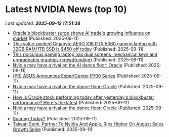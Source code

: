 # Latest NVIDIA News (top 10)
_Last updated: **2025-09-12 17:51:38**_

- [Oracle's blockbuster surge shows AI trade's growing influence on market](https://finance.yahoo.com/news/oracles-blockbuster-surge-shows-ai-175019033.html) (Published: 2025-09-11)
- [This value-packed Gigabyte AERO X16 RTX 5060 gaming laptop with 32GB RAM/1TB SSD is $450 off today](http://9to5toys.com/2025/09/11/value-packed-gigabyte-aero-x16-rtx-5060-gaming-laptop-450-off/) (Published: 2025-09-11)
- [This ridiculous gaming laptop has dual screens, mechanical keys and upgradeable graphics (crowdfunding)](https://liliputing.com/this-ridiculous-gaming-laptop-has-dual-screens-mechanical-keys-and-upgradeable-graphics-crowdfunding/) (Published: 2025-09-11)
- [Nvidia may have a rival on the AI dance floor: Oracle](https://biztoc.com/x/f7324ff01fbb7ade) (Published: 2025-09-11)
- [(PR) ASUS Announces ExpertCenter P700 Series](https://www.techpowerup.com/340904/asus-announces-expertcenter-p700-series) (Published: 2025-09-11)
- [Nvidia may have a rival on the dance floor: Oracle](https://biztoc.com/x/43f0aafdd00d3108) (Published: 2025-09-11)
- [How is Oracle stock performing today after yesterday's blockbuster performance? Here's the latest](https://economictimes.indiatimes.com/news/international/us/oracle-stock-today-orcl-stock-dip-after-yesterdays-rally-larry-ellison-net-worth-today/articleshow/123834608.cms) (Published: 2025-09-11)
- [Nvidia may have a rival on the dance floor: Oracle](https://finance.yahoo.com/news/nvidia-may-have-a-rival-on-the-ai-dance-floor-oracle-163818448.html) (Published: 2025-09-11)
- [Soaring Today?](https://biztoc.com/x/ec6efe112feafe0a) (Published: 2025-09-11)
- [Taiwan Semi, Partner To Nvidia And Apple, Rips Higher On August Sales Growth Spike](https://biztoc.com/x/60f677746330e388) (Published: 2025-09-11)
